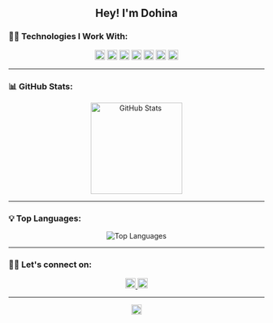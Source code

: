 <!-- GitHub Profile Header -->
<h2 align="center">Hey! I'm Dohina </h2>


### 👨‍💻 Technologies I Work With:

<p align="center">
  <img alt="HTML5" title="HTML5" src="https://img.shields.io/badge/HTML5-%23E34F26.svg?style=flat&logo=html5&logoColor=white" height="20">
  <img alt="CSS3" title="CSS3" src="https://img.shields.io/badge/CSS3-%231572B6.svg?style=flat&logo=css3&logoColor=white" height="20">
  <img alt="JavaScript" title="JavaScript" src="https://img.shields.io/badge/JavaScript-%23F7DF1E.svg?style=flat&logo=javascript&logoColor=black" height="20">
  <img alt="Java" title="Java" src="https://img.shields.io/badge/Java-%23ED8B00.svg?style=flat&logo=java&logoColor=white" height="20">
  <img alt="C++" title="C++" src="https://img.shields.io/badge/C++-%2300599C.svg?style=flat&logo=c%2B%2B&logoColor=white" height="20">
  <img alt="C" title="C" src="https://img.shields.io/badge/C-%2300599C.svg?style=flat&logo=c&logoColor=white" height="20">
  <img alt="Spring Boot" title="Spring Boot" src="https://img.shields.io/badge/SpringBoot-%236DB33F.svg?style=flat&logo=springboot&logoColor=white" height="20">
</p>

---

### 📊 GitHub Stats:

<p align="center">
  <img src="https://github-readme-stats.vercel.app/api?username=dohinafs&hide=stars,issues,contribs&show=reviews,prs_merged,prs_merged_percentage&show_icons=true&theme=dark" alt="GitHub Stats" height="180" />
</p>

---

### 💡 Top Languages:
<p align="center">
  <img src="https://github-readme-stats.vercel.app/api/top-langs/?username=dohinafs&layout=compact&theme=dark" alt="Top Languages" />
</p>

---

### 👨‍💻 Let's connect on:
<p align="center">
  <a href="https://www.linkedin.com/in/dohina-felix-sunder/">
    <img alt="LinkedIn" title="LinkedIn" src="https://img.shields.io/badge/LinkedIn-%230077B5.svg?logo=linkedin&logoColor=white" height="20">
  </a>
  <a href="https://github.com/dohinafs">
    <img alt="GitHub" title="GitHub" src="https://img.shields.io/badge/GitHub-181717.svg?logo=github&logoColor=white" height="20">
  </a>
</p>

---


<!-- Profile Views -->
<p align="center">
  <img alt="Profile Views" title="Profile Views" src="https://komarev.com/ghpvc/?username=dohinafs&color=grey&style=flat-square" height="20" />
</p>
